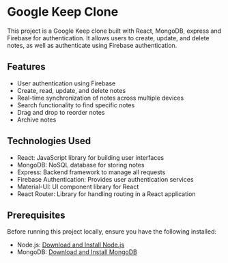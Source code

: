 # Google Keep Clone

This project is a Google Keep clone built with React, MongoDB, express and Firebase for authentication. It allows users to create, update, and delete notes, as well as authenticate using Firebase authentication.

## Features

- User authentication using Firebase
- Create, read, update, and delete notes
- Real-time synchronization of notes across multiple devices
- Search functionality to find specific notes
- Drag and drop to reorder notes
- Archive notes

## Technologies Used

- React: JavaScript library for building user interfaces
- MongoDB: NoSQL database for storing notes
- Express: Backend framework to manage all requests
- Firebase Authentication: Provides user authentication services
- Material-UI: UI component library for React
- React Router: Library for handling routing in a React application

## Prerequisites

Before running this project locally, ensure you have the following installed:

- Node.js: [Download and Install Node.js](https://nodejs.org/en/download/)
- MongoDB: [Download and Install MongoDB](https://docs.mongodb.com/manual/installation/)
